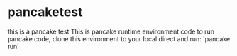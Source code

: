 # pancaketest
this is a pancake test
This is pancake runtime environment code
to run pancake code, clone this environment to your local direct and run: 'pancake run'
